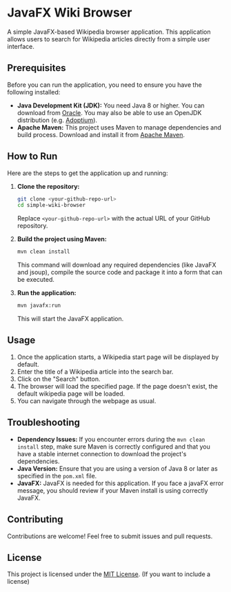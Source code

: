 # JavaFX Wiki Browser

A simple JavaFX-based Wikipedia browser application. This application allows users to search for Wikipedia articles directly from a simple user interface.

## Prerequisites

Before you can run the application, you need to ensure you have the following installed:

*   **Java Development Kit (JDK):** You need Java 8 or higher. You can download from [Oracle](https://www.oracle.com/java/technologies/downloads/). You may also be able to use an OpenJDK distribution (e.g. [Adoptium](https://adoptium.net/)).
*   **Apache Maven:** This project uses Maven to manage dependencies and build process. Download and install it from [Apache Maven](https://maven.apache.org/).

## How to Run

Here are the steps to get the application up and running:

1.  **Clone the repository:**

    ```bash
    git clone <your-github-repo-url>
    cd simple-wiki-browser
    ```
    Replace `<your-github-repo-url>` with the actual URL of your GitHub repository.

2.  **Build the project using Maven:**

    ```bash
    mvn clean install
    ```

    This command will download any required dependencies (like JavaFX and jsoup), compile the source code and package it into a form that can be executed.

3.  **Run the application:**

    ```bash
    mvn javafx:run
    ```

    This will start the JavaFX application.

## Usage

1.  Once the application starts, a Wikipedia start page will be displayed by default.
2.  Enter the title of a Wikipedia article into the search bar.
3.  Click on the "Search" button.
4.  The browser will load the specified page. If the page doesn't exist, the default wikipedia page will be loaded.
5.  You can navigate through the webpage as usual.

## Troubleshooting

*   **Dependency Issues:** If you encounter errors during the `mvn clean install` step, make sure Maven is correctly configured and that you have a stable internet connection to download the project's dependencies.
*   **Java Version:** Ensure that you are using a version of Java 8 or later as specified in the `pom.xml` file.
*   **JavaFX:** JavaFX is needed for this application. If you face a javaFX error message, you should review if your Maven install is using correctly JavaFX.

## Contributing

Contributions are welcome! Feel free to submit issues and pull requests.

## License

This project is licensed under the [MIT License](LICENSE.md). (If you want to include a license)